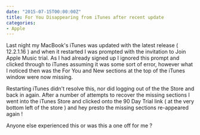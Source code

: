 ```yaml
---
date: "2015-07-15T00:00:00Z"
title: For You Disappearing from iTunes after recent update
categories:
- Apple
---
```

Last night my MacBook's iTunes was updated with the latest release ( 12.2.1.16 ) and when it restarted I was prompted with the invitation to Join Apple Music trial. As I had already signed up I ignored this prompt and clicked through to iTunes assuming it was some sort of error, however what I noticed then was the For You and New sections at the top of the iTunes window were now missing.

Restarting iTunes didn't resolve this, nor did logging out of the the Store and back in again. After a number of attempts to recover the missing sections I went into the iTunes Store and clicked onto the 90 Day Trial link ( at the very bottom left of the store ) and hey presto the missing sections re-appeared again !

Anyone else experienced this or was this a one off for me ?

 